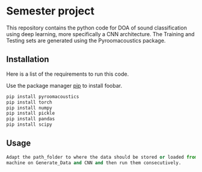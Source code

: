 # Semester project

This repository contains the python code for DOA of sound classification using deep learning, more specifically a CNN architecture.
The Training and Testing sets are generated using the Pyroomacoustics package. 

## Installation
Here is a list of the requirements to run this code.

Use the package manager [pip](https://pip.pypa.io/en/stable/) to install foobar.

```bash
pip install pyroomacoustics
pip install torch
pip install numpy
pip install pickle
pip install pandas
pip install scipy
```

## Usage

```python
Adapt the path_folder to where the data should be stored or loaded from to your 
machine on Generate_Data and CNN and then run them consecutively.
```
  